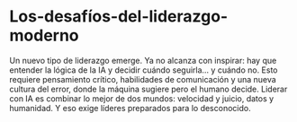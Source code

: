 # Los-desafíos-del-liderazgo-moderno
Un nuevo tipo de liderazgo emerge. Ya no alcanza con inspirar: hay que entender la lógica de la IA y decidir cuándo seguirla… y cuándo no.
Esto requiere pensamiento crítico, habilidades de comunicación y una nueva cultura del error, donde la máquina sugiere pero el humano decide.
Liderar con IA es combinar lo mejor de dos mundos: velocidad y juicio, datos y humanidad. Y eso exige líderes preparados para lo desconocido.
